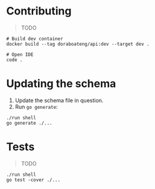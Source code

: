 # Contributing

>TODO

```shell
# Build dev container
docker build --tag doraboateng/api:dev --target dev .

# Open IDE
code .
```

# Updating the schema

1. Update the schema file in question.
2. Run `go generate`:

```shell
./run shell
go generate ./...
```

# Tests

>TODO

```shell
./run shell
go test -cover ./...
```
